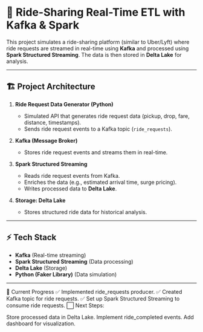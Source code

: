 # 🚖 Ride-Sharing Real-Time ETL with Kafka & Spark

This project simulates a ride-sharing platform (similar to Uber/Lyft) where ride requests are streamed in real-time using **Kafka** and processed using **Spark Structured Streaming**. The data is then stored in **Delta Lake** for analysis.

---

## 🏗 **Project Architecture**
1. **Ride Request Data Generator (Python)**
   - Simulated API that generates ride request data (pickup, drop, fare, distance, timestamps).
   - Sends ride request events to a Kafka topic (`ride_requests`).

2. **Kafka (Message Broker)**
   - Stores ride request events and streams them in real-time.

3. **Spark Structured Streaming**
   - Reads ride request events from Kafka.
   - Enriches the data (e.g., estimated arrival time, surge pricing).
   - Writes processed data to **Delta Lake**.

4. **Storage: Delta Lake**
   - Stores structured ride data for historical analysis.

---

## ⚡ **Tech Stack**
- **Kafka** (Real-time streaming)
- **Spark Structured Streaming** (Data processing)
- **Delta Lake** (Storage)
- **Python (Faker Library)** (Data simulation)

---

📌 Current Progress
✅ Implemented ride_requests producer.
✅ Created Kafka topic for ride requests.
✅ Set up Spark Structured Streaming to consume ride requests.
⬜ Next Steps:

Store processed data in Delta Lake.
Implement ride_completed events.
Add dashboard for visualization.

